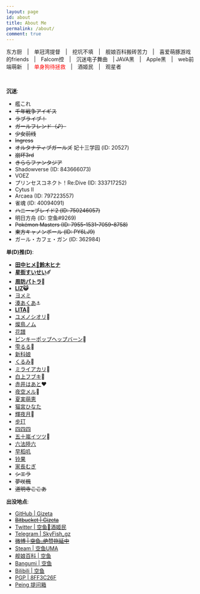 ```yaml
---
layout: page
id: about
title: About Me
permalink: /about/
comment: true
---
```

东方厨　\|　单冠湾提督　\|　挖坑不填　\|　舰娘百科搬砖苦力　\|　喜爱萌豚游戏的friends　\|　Falcom控　\|　沉迷电子舞曲　\| JAVA黑　\|　Apple黑　\|　web前端萌新　\|　<font color="red">单身狗待拯救</font>　\|　酒姬民　\|　观星者

<br>

__沉迷__:

* 艦これ
* ~~千年戦争アイギス~~
* ~~ラブライブ！~~
* ~~ガールフレンド（♪）~~
* ~~少女前线~~
* ~~Ingress~~
* ~~オルタナティブガールズ~~ 妃十三学园 (ID: 20527)
* ~~崩坏3rd~~
* ~~きららファンタジア~~
* Shadowverse (ID: 843666073)
* VOEZ
* プリンセスコネクト！Re:Dive (ID: 333717252)
* Cytus Ⅱ
* Arcaea (ID: 797223557)
* 雀魂 (ID: 40094091)
* ~~ハニー×ブレイド2 (ID: 750246057)~~
* 明日方舟 (ID: 空鱼#9269)
* ~~Pokémon Masters (ID: 7955-1531-7059-8758)~~
* ~~東方キャノンボール (ID: PY6LJ9)~~
* ガール・カフェ・ガン (ID: 362984)

<p id="dd"><strong>单(D)推(D)</strong>:</p>

* **[田中ヒメ🥕鈴木ヒナ](https://www.youtube.com/channel/UCFv2z4iM5vHrS8bZPq4fHQQ)**
* **[星街すいせい](https://www.youtube.com/channel/UC5CwaMl1eIgY8h02uZw7u8A)☄️**
* **[周防パトラ](https://www.youtube.com/channel/UCeLzT-7b2PBcunJplmWtoDg)🦀**
* **[LIZ](https://www.youtube.com/channel/UCRMpIxnySp7Fy5SbZ8dBv2w)😺**
* [ヨメミ](https://www.youtube.com/channel/UCy5lOmEQoivK5XK7QCaRKug)
* [湊あくあ](https://www.youtube.com/channel/UC1opHUrw8rvnsadT-iGp7Cg)⚓️
* **[LITA](https://www.youtube.com/channel/UCwuS0uY-Z2Gr_5OV2oFybFA)🐶**
* [ユメノシオリ](https://www.youtube.com/channel/UCH0ObmokE-zUOeihkKwWySA)🍄
* [燦鳥ノム](https://www.youtube.com/channel/UCwRKt_raV3N5KZgxcFyC1vw)
* [花譜](https://www.youtube.com/channel/UCQ1U65-CQdIoZ2_NA4Z4F7A)
* [ピンキーポップヘップバーン](https://www.youtube.com/channel/UC1pR2ig6NhndhvicEgclNdA)🍿
* [雫るる](https://space.bilibili.com/387636363/)🍕
* [新科娘](https://space.bilibili.com/451066708/)
* [くるみ](https://www.youtube.com/channel/UCBJFtEEDnCpz8koPH-nLWUA)🐶
* [ミライアカリ](https://www.youtube.com/channel/UCMYtONm441rBogWK_xPH9HA)🦋
* [白上フブキ](https://www.youtube.com/channel/UCdn5BQ06XqgXoAxIhbqw5Rg)🌽
* [赤井はあと](https://www.youtube.com/channel/UC1CfXB_kRs3C-zaeTG3oGyg)❤️
* [夜空メル](https://www.youtube.com/channel/UCD8HOxPs4Xvsm8H0ZxXGiBw)🌟
* [夏実萌恵](https://www.youtube.com/channel/UCBePKUYNhoMcjBi-BRmjarQ)
* [猫宮ひなた](https://www.youtube.com/channel/UCevD0wKzJFpfIkvHOiQsfLQ)
* [輝夜月](https://www.youtube.com/channel/UCQYADFw7xEJ9oZSM5ZbqyBw)🍤
* [步玎](https://space.bilibili.com/416622817/)
* [四四四](https://www.youtube.com/channel/UC1UgLyUsaD0p5ZoWiL-nH_A)
* [五十嵐イツツ](https://www.youtube.com/channel/UCNAhQXaNtzBes7hIcmD7k_g)🌸
* [六法陸六](https://www.youtube.com/channel/UCPVoNBPEGIY8VwPLFWhsOOw)
* [早稻叽](https://space.bilibili.com/1950658/)
* [铃果](https://space.bilibili.com/416203727/)
* [家長むぎ](https://www.youtube.com/channel/UC_GCs6GARLxEHxy1w40d6VQ)
* ~~シエラ~~
* ~~夢咲楓~~
* ~~道明寺ここあ~~

__出没地点__:

* [GitHub \| Gizeta](https://github.com/Gizeta)
* ~~[Bitbucket \| Gizeta](https://bitbucket.org/Gizeta_sf/)~~
* [Twitter \| 空鱼🥕酒姬民](https://twitter.com/Gizeta_sf)
* [Telegram \| SkyFish_gz](https://t.me/SkyFish_gz)
* ~~[微博 \| 空鱼_绝赞拖延中](http://weibo.com/gizeta)~~
* [Steam \| 空鱼UMA](http://steamcommunity.com/id/gizeta/)
* [舰娘百科 \| 空鱼](https://zh.kcwiki.moe/wiki/User:%E7%A9%BA%E9%B1%BC)
* [Bangumi \| 空鱼](http://bgm.tv/user/gizeta)
* [Bilibili \| 空鱼](http://space.bilibili.com/31625/#!/index)
* [PGP \| 8FF3C26F](https://pgp.mit.edu/pks/lookup?op=vindex&search=0x2AD041B88FF3C26F)
* [Peing 提问箱](https://peing.net/zh-CN/gizeta_sf)

<script>
  if (location.search === '?himehina') {
    document.querySelectorAll('#dd + ul li ~ li').forEach(function(e) {
      e.classList.add('hidden');
    });
  }
</script>
